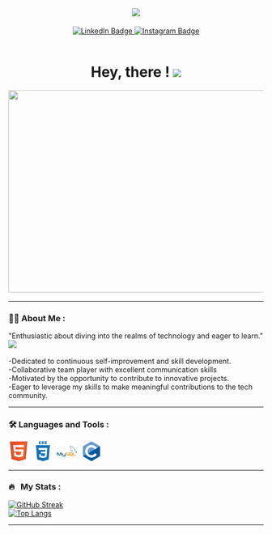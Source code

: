 <div id="header" align="center">
  <img src="https://media.giphy.com/media/WIQ0N0OUvei1OW1h9Z/giphy.gif" width="200"/>
</div>
<br>
<div id="badges" align="center">
  <a href="https://www.linkedin.com/in/shaurya-aggarwal-iitp/">
    <img src="https://img.shields.io/badge/LinkedIn-blue?style=for-the-badge&logo=linkedin&logoColor=white" alt="LinkedIn Badge"/>
  </a>
  <a href="https://www.instagram.com/shaurya_0.7_">
    <img src="https://img.shields.io/badge/Instagram-red?style=for-the-badge&logo=instagram&logoColor=white" alt="Instagram Badge"/>
  </a>
</div>
<div id="badges" align="center">
  <img src="https://komarev.com/ghpvc/?username=Shaurya-Aggarwal07&style=flat-square&color=blue" alt=""/>
</div>
<h1 align="center">
  Hey, there !
  <img src="https://media.giphy.com/media/hvRJCLFzcasrR4ia7z/giphy.gif" width="30px"/>
</h1>
<div align="center">
  <img src="https://media.giphy.com/media/WtTnAfZn6aVJfBzlN3/giphy.gif" width="600" height="400"/>
</div>

---

### 👨‍💻 About Me :
"Enthusiastic about diving into the realms of technology and eager to learn." <img src="https://media.giphy.com/media/WUlplcMpOCEmTGBtBW/giphy.gif" width="30"> 

-Dedicated to continuous self-improvement and skill development.<br>
-Collaborative team player with excellent communication skills<br>
-Motivated by the opportunity to contribute to innovative projects.<br>
-Eager to leverage my skills to make meaningful contributions to the tech community.<br>

---

### :hammer_and_wrench: Languages and Tools :
<div>
  <img src="https://github.com/devicons/devicon/blob/master/icons/html5/html5-original.svg" title="HTML5" alt="HTML" width="40" height="40"/>&nbsp;
  <img src="https://github.com/devicons/devicon/blob/master/icons/css3/css3-plain-wordmark.svg"  title="CSS3" alt="CSS" width="40" height="40"/>&nbsp;
  <img src="https://github.com/devicons/devicon/blob/master/icons/mysql/mysql-original-wordmark.svg" title="MySQL"  alt="MySQL" width="40" height="40"/>&nbsp;
  <img src="https://github.com/devicons/devicon/blob/master/icons/c/c-original.svg" title="C" **alt="C" width="40" height="40"/>
</div>

---
### 🔥 &nbsp; My Stats :
[![GitHub Streak](https://streak-stats.demolab.com/?user=Shaurya-Aggarwal07&theme=dark)](https://git.io/streak-stats)
<br>
[![Top Langs](https://github-readme-stats.vercel.app/api/top-langs/?username=Shaurya-Aggarwal07&layout=compact&theme=vision-friendly-dark)](https://github.com/anuraghazra/github-readme-stats)

---
